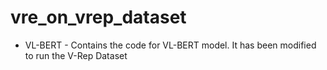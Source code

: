 # vre_on_vrep_dataset

* VL-BERT - Contains the code for VL-BERT model. It has been modified to run the V-Rep Dataset
